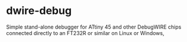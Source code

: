 # dwire-debug
Simple stand-alone debugger for ATtiny 45 and other DebugWIRE chips connected directly to an FT232R or similar on Linux or Windows,
